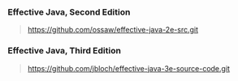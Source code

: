 ### Effective Java, Second Edition
> https://github.com/ossaw/effective-java-2e-src.git

### Effective Java, Third Edition
> https://github.com/jbloch/effective-java-3e-source-code.git